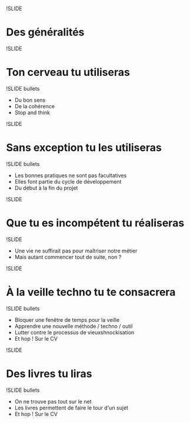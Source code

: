 !SLIDE

# Des généralités #

!SLIDE

# Ton cerveau tu utiliseras #

!SLIDE bullets

* Du bon sens
* De la cohérence
* Stop and think

!SLIDE

# Sans exception tu les utiliseras #

!SLIDE bullets

* Les bonnes pratiques ne sont pas facultatives
* Elles font partie du cycle de développement
* Du début à la fin du projet

!SLIDE

# Que tu es incompétent tu réaliseras #

!SLIDE

* Une vie ne suffirait pas pour maîtriser notre métier
* Mais autant commencer tout de suite, non ?

!SLIDE

# À la veille techno tu te consacrera #

!SLIDE bullets

* Bloquer une fenêtre de temps pour la veille
* Apprendre une nouvelle méthode / techno / outil
* Lutter contre le processus de vieuxshnockisation
* Et hop ! Sur le CV

!SLIDE

# Des livres tu liras #

!SLIDE bullets

* On ne trouve pas tout sur le net
* Les livres permettent de faire le tour d'un sujet
* Et hop ! Sur le CV
